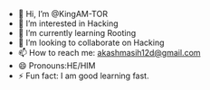 - 👋 Hi, I’m @KingAM-TOR
- 👀 I’m interested in Hacking
- 🌱 I’m currently learning Rooting
- 💞️ I’m looking to collaborate on Hacking
- 📫 How to reach me: akashmasih12d@gmail.com
- 😄 Pronouns:HE/HIM
- ⚡ Fun fact: I am good learning fast. 

<!---
KingAM-TOR/KingAM-TOR is a ✨ special ✨ repository because its `README.md` (this file) appears on your GitHub profile.
You can click the Preview link to take a look at your changes.
--->
